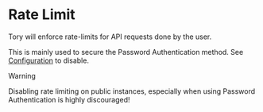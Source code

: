 # Rate Limit

Tory will enforce rate-limits for API requests done by the user.

This is mainly used to secure the Password Authentication method. See [Configuration](./configuration.md) to disable.

> [!WARNING]  
> Disabling rate limiting on public instances, especially when using Password Authentication is highly discouraged!
